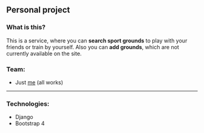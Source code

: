 ## Personal project
### What is this?
This is a service, where you can **search sport grounds** to play with your friends or train by yourself. Also you can **add grounds**, which are not currently available on the site.
### Team:
* Just [me](https://github.com/adderall333) (all works)

---

### Technologies:
* Django
* Bootstrap 4 
